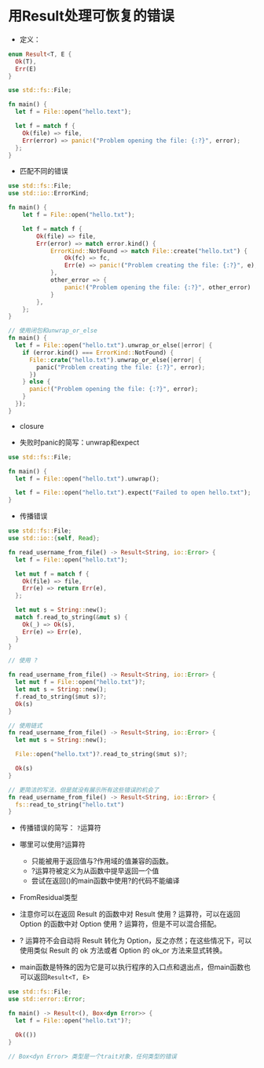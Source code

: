 # 用Result处理可恢复的错误

- 定义：
```rs
enum Result<T, E {
  Ok(T),
  Err(E)
}
```

```rs
use std::fs::File;

fn main() {
  let f = File::open("hello.text");

  let f = match f {
    Ok(file) => file,
    Err(error) => panic!("Problem opening the file: {:?}", error);
  };
}
```

- 匹配不同的错误

```rs
use std::fs::File;
use std::io::ErrorKind;

fn main() {
    let f = File::open("hello.txt");

    let f = match f {
        Ok(file) => file,
        Err(error) => match error.kind() {
            ErrorKind::NotFound => match File::create("hello.txt") {
                Ok(fc) => fc,
                Err(e) => panic!("Problem creating the file: {:?}", e),
            },
            other_error => {
                panic!("Problem opening the file: {:?}", other_error)
            }
        },
    };
}

// 使用闭包和unwrap_or_else
fn main() {
  let f = File::open("hello.txt").unwrap_or_else(|error| {
    if (error.kind() === ErrorKind::NotFound) {
      File::crate("hello.txt").unwrap_or_else(|error| {
        panic("Problem creating the file: {:?}", error);
      })
    } else {
      panic!("Problem opening the file: {:?}", error);
    }
  });
}

```

- closure

- 失败时panic的简写：unwrap和expect

```rs
use std::fs::File;

fn main() {
  let f = File::open("hello.txt").unwrap();

  let f = File::open("hello.txt").expect("Failed to open hello.txt");
}
```

- 传播错误

```rs
use std::fs::File;
use std::io::{self, Read};

fn read_username_from_file() -> Result<String, io::Error> {
  let f = File::open("hello.txt");

  let mut f = match f {
    Ok(file) => file,
    Err(e) => return Err(e),
  };

  let mut s = String::new();
  match f.read_to_string(&mut s) {
    Ok(_) => Ok(s),
    Err(e) => Err(e),
  }
}

// 使用 ?

fn read_username_from_file() -> Result<String, io::Error> {
  let mut f = File::open("hello.txt")?;
  let mut s = String::new();
  f.read_to_string($mut s)?;
  Ok(s)
}

// 使用链式
fn read_username_from_file() -> Result<String, io::Error> {
  let mut s = String::new();

  File::open("hello.txt")?.read_to_string($mut s)?;

  Ok(s)
}

// 更简洁的写法，但是就没有展示所有这些错误的机会了
fn read_username_from_file() -> Result<String, io::Error> {
  fs::read_to_string("hello.txt")
}
```

- 传播错误的简写： `?`运算符


- 哪里可以使用?运算符
  - 只能被用于返回值与?作用域的值兼容的函数。
  - ?运算符被定义为从函数中提早返回一个值
  - 尝试在返回()的main函数中使用?的代码不能编译

- FromResidual类型

- 注意你可以在返回 Result 的函数中对 Result 使用 ? 运算符，可以在返回 Option 的函数中对 Option 使用 ? 运算符，但是不可以混合搭配。
- ? 运算符不会自动将 Result 转化为 Option，反之亦然；在这些情况下，可以使用类似 Result 的 ok 方法或者 Option 的 ok_or 方法来显式转换。

- main函数是特殊的因为它是可以执行程序的入口点和退出点，但main函数也可以返回`Result<T, E>`

```rs
use std::fs::File;
use std::error::Error;

fn main() -> Result<(), Box<dyn Error>> {
  let f = File::open("hello.txt")?;

  Ok(())
}

// Box<dyn Error> 类型是一个trait对象，任何类型的错误
```

